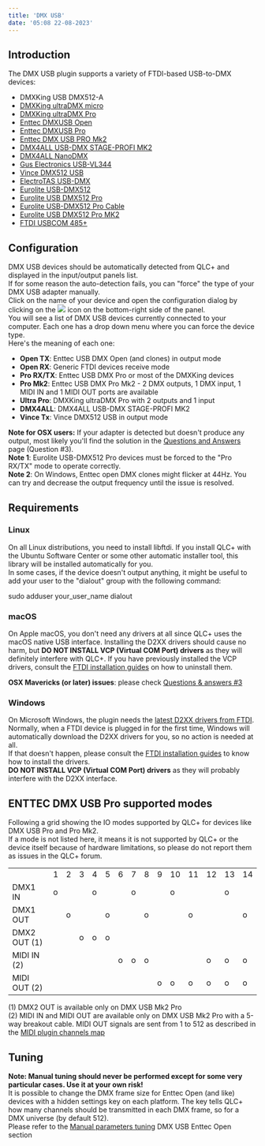 ```yaml
---
title: 'DMX USB'
date: '05:08 22-08-2023'
---
```


Introduction
------------

The DMX USB plugin supports a variety of FTDI-based USB-to-DMX devices:

* DMXKing USB DMX512-A
* [DMXKing ultraDMX micro](https://dmxking.com/usbdmx/ultradmxmicro)
* [DMXKing ultraDMX Pro](https://dmxking.com/discontinued/ultradmx-pro)
* [Enttec DMXUSB Open](https://www.enttec.com/products/controls/usb/open-dmx-usb/)
* [Enttec DMXUSB Pro](https://www.enttec.com/products/controls/usb/2-universe-usb-computer-interface-dmx/)
* [Enttec DMX USB PRO Mk2](https://www.enttec.com/products/controls/usb/dmx-usb-pro-mk2-2-universe-usb-computer-interface-dmx/)
* [DMX4ALL USB-DMX STAGE-PROFI MK2](http://www.dmx4all.de/produkte_usb_dmx_interfaces.html)
* [DMX4ALL NanoDMX](http://www.dmx4all.de/produkte_usb_dmx_interfaces.html)
* [Gus Electronics USB-VL344](http://www.guselectronics.com/usb-dmx-interface-512)
* [Vince DMX512 USB](http://www.dmx512-online.net/en-article58.html)
* [ElectroTAS USB-DMX](http://www.electrotas.com/usbdmx.html)
* [Eurolite USB-DMX512](https://www.steinigke.de/en/mpn51860118-eurolite-usb-dmx512-interface-update-adaptor.html)
* [Eurolite USB DMX512 Pro](https://www.steinigke.de/en/mpn51860120-eurolite-usb-dmx512-pro-interface.html)
* [Eurolite USB-DMX512 Pro Cable](https://www.steinigke.de/en/mpn51860122-eurolite-usb-dmx512-pro-cable-interface.html)
* [Eurolite USB DMX512 Pro MK2](https://www.steinigke.de/en/mpn51860121-eurolite-usb-dmx512-pro-interface-mk2.html)
* [FTDI USBCOM 485+](http://www.ftdichip.com/Products/Modules/USBRSxxx.htm)

Configuration
-------------

DMX USB devices should be automatically detected from QLC+ and displayed in the input/output panels list.  
If for some reason the auto-detection fails, you can "force" the type of your DMX USB adapter manually.  
Click on the name of your device and open the configuration dialog by clicking on the ![](/basics/configure.png) icon on the bottom-right side of the panel.  
You will see a list of DMX USB devices currently connected to your computer. Each one has a drop down menu where you can force the device type.  
Here's the meaning of each one:

* **Open TX**: Enttec USB DMX Open (and clones) in output mode
* **Open RX**: Generic FTDI devices receive mode
* **Pro RX/TX**: Enttec USB DMX Pro or most of the DMXKing devices
* **Pro Mk2**: Enttec USB DMX Pro Mk2 - 2 DMX outputs, 1 DMX input, 1 MIDI IN and 1 MIDI OUT ports are available
* **Ultra Pro**: DMXKing ultraDMX Pro with 2 outputs and 1 input
* **DMX4ALL**: DMX4ALL USB-DMX STAGE-PROFI MK2
* **Vince Tx**: Vince DMX512 USB in output mode

**Note for OSX users:** If your adapter is detected but doesn't produce any output, most likely you'll find the solution in the [Questions and Answers](/basics/questions-and-answers) page (Question #3).  
**Note 1**: Eurolite USB-DMX512 Pro devices must be forced to the "Pro RX/TX" mode to operate correctly.  
**Note 2**: On Windows, Enttec open DMX clones might flicker at 44Hz. You can try and decrease the output frequency until the issue is resolved.

Requirements
------------

### Linux

On all Linux distributions, you need to install libftdi. If you install QLC+ with the Ubuntu Software Center or some other automatic installer tool, this library will be installed automatically for you.  
In some cases, if the device doesn't output anything, it might be useful to add your user to the "dialout" group with the following command:  

sudo adduser your\_user\_name dialout

### macOS

On Apple macOS, you don't need any drivers at all since QLC+ uses the macOS native USB interface. Installing the D2XX drivers should cause no harm, but **DO NOT INSTALL VCP (Virtual COM Port) drivers** as they will definitely interfere with QLC+. If you have previously installed the VCP drivers, consult the [FTDI installation guides](http://www.ftdichip.com/Support/Documents/InstallGuides.htm) on how to uninstall them.  
  
**OSX Mavericks (or later) issues**: please check [Questions & answers #3](/basics/questions-and-answers)

### Windows

On Microsoft Windows, the plugin needs the [latest D2XX drivers from FTDI](http://www.ftdichip.com/Drivers/D2XX.htm). Normally, when a FTDI device is plugged in for the first time, Windows will automatically download the D2XX drivers for you, so no action is needed at all.  
If that doesn't happen, please consult the [FTDI installation guides](http://www.ftdichip.com/Support/Documents/InstallGuides.htm) to know how to install the drivers.  
**DO NOT INSTALL VCP (Virtual COM Port) drivers** as they will probably interfere with the D2XX interface.

ENTTEC DMX USB Pro supported modes
----------------------------------

Following a grid showing the IO modes supported by QLC+ for devices like DMX USB Pro and Pro Mk2.  
If a mode is not listed here, it means it is not supported by QLC+ or the device itself because of hardware limitations, so please do not report them as issues in the QLC+ forum.  
  

|     |     |     |     |     |     |     |     |     |     |     |     |     |     |     |
| --- | --- | --- | --- | --- | --- | --- | --- | --- | --- | --- | --- | --- | --- | --- |
|     | 1   | 2   | 3   | 4   | 5   | 6   | 7   | 8   | 9   | 10  | 11  | 12  | 13  | 14  |
| DMX1 IN | o   |     |     | o   |     |     | o   |     |     | o   |     |     | o   |     |
| DMX1 OUT |     | o   |     |     | o   |     |     | o   |     |     | o   |     |     | o   |
| DMX2 OUT (1) |     |     | o   | o   | o   |     |     |     |     |     |     |     |     |     |
| MIDI IN (2) |     |     |     |     |     | o   | o   | o   |     |     |     | o   | o   | o   |
| MIDI OUT (2) |     |     |     |     |     |     |     |     | o   | o   | o   | o   | o   | o   |

  
(1) DMX2 OUT is available only on DMX USB Mk2 Pro  
(2) MIDI IN and MIDI OUT are available only on DMX USB Mk2 Pro with a 5-way breakout cable. MIDI OUT signals are sent from 1 to 512 as described in the [MIDI plugin channels map](../midi#channels-map)  

Tuning
------

**Note: Manual tuning should never be performed except for some very particular cases. Use it at your own risk!**  
It is possible to change the DMX frame size for Enttec Open (and like) devices with a hidden settings key on each platform. The key tells QLC+ how many channels should be transmitted in each DMX frame, so for a DMX universe (by default 512).  
Please refer to the [Manual parameters tuning](parameterstuning.html#EnttecOpen) DMX USB Enttec Open section